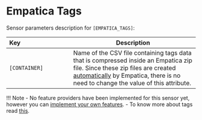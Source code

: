 # Empatica Tags

Sensor parameters description for `[EMPATICA_TAGS]`:

|Key&nbsp;&nbsp;&nbsp;&nbsp;&nbsp;&nbsp;&nbsp;&nbsp;&nbsp;&nbsp;&nbsp;&nbsp;&nbsp;&nbsp;&nbsp;&nbsp;&nbsp;&nbsp;&nbsp;&nbsp;&nbsp;&nbsp;&nbsp;&nbsp;&nbsp;&nbsp;&nbsp;&nbsp;&nbsp;            | Description |
|----------------|-----------------------------------------------------------------------------------------------------------------------------------
|`[CONTAINER]`| Name of the CSV file containing tags data that is compressed inside an Empatica zip file. Since these zip files are created [automatically](https://support.empatica.com/hc/en-us/articles/201608896-Data-export-and-formatting-from-E4-connect-) by Empatica, there is no need to change the value of this attribute.

!!! Note
    - No feature providers have been implemented for this sensor yet, however you can [implement your own features](../add-new-features).
    - To know more about tags read [this](https://support.empatica.com/hc/en-us/articles/204578699-Event-Marking-with-the-E4-wristband).